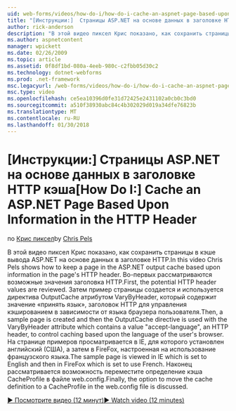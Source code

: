 ```yaml
---
uid: web-forms/videos/how-do-i/how-do-i-cache-an-aspnet-page-based-upon-information-in-the-http-header
title: "[Инструкции:]  Страницы ASP.NET на основе данных в заголовке HTTP кэша | Документы Microsoft"
author: rick-anderson
description: "В этой видео пиксел Крис показано, как сохранить страницы в кэше вывода ASP.NET на основе данных в заголовке HTTP. Первый потенциальных стили HTTP..."
ms.author: aspnetcontent
manager: wpickett
ms.date: 02/26/2009
ms.topic: article
ms.assetid: 0f8df1bd-080a-4eeb-980c-c2fbb05d30c2
ms.technology: dotnet-webforms
ms.prod: .net-framework
msc.legacyurl: /web-forms/videos/how-do-i/how-do-i-cache-an-aspnet-page-based-upon-information-in-the-http-header
msc.type: video
ms.openlocfilehash: ce5ea10396d0fe31d72425e2431102a0cb0c3bd0
ms.sourcegitcommit: a510f38930abc84c4b302029d019a34dfe76823b
ms.translationtype: MT
ms.contentlocale: ru-RU
ms.lasthandoff: 01/30/2018
---
```

<a name="how-do-i--cache-an-aspnet-page-based-upon-information-in-the-http-header"></a><span data-ttu-id="88429-104">[Инструкции:]  Страницы ASP.NET на основе данных в заголовке HTTP кэша</span><span class="sxs-lookup"><span data-stu-id="88429-104">[How Do I:]  Cache an ASP.NET Page Based Upon Information in the HTTP Header</span></span>
====================
<span data-ttu-id="88429-105">по [Крис пиксел](https://twitter.com/chrispels)</span><span class="sxs-lookup"><span data-stu-id="88429-105">by [Chris Pels](https://twitter.com/chrispels)</span></span>

<span data-ttu-id="88429-106">В этой видео пиксел Крис показано, как сохранить страницы в кэше вывода ASP.NET на основе данных в заголовке HTTP.</span><span class="sxs-lookup"><span data-stu-id="88429-106">In this video Chris Pels shows how to keep a page in the ASP.NET output cache based upon information in the page's HTTP header.</span></span> <span data-ttu-id="88429-107">Во-первых рассматриваются возможные значения заголовка HTTP.</span><span class="sxs-lookup"><span data-stu-id="88429-107">First, the potential HTTP header values are reviewed.</span></span> <span data-ttu-id="88429-108">Затем пример страницы создается и используется директива OutputCache атрибутом VaryByHeader, который содержит значение «принять язык», заголовок HTTP для управления кэшированием в зависимости от языка браузера пользователя.</span><span class="sxs-lookup"><span data-stu-id="88429-108">Then, a sample page is created and then the OutputCache directive is used with the VaryByHeader attribute which contains a value "accept-language", an HTTP header, to control caching based upon the language of the user's browser.</span></span> <span data-ttu-id="88429-109">На странице примеров просматривается в IE, для которого установлен английский (США), а затем в FireFox, настроенная на использование французского языка.</span><span class="sxs-lookup"><span data-stu-id="88429-109">The sample page is viewed in IE which is set to English and then in FireFox which is set to use French.</span></span> <span data-ttu-id="88429-110">Наконец рассматривается возможность переместите определение кэша CacheProfile в файле web.config.</span><span class="sxs-lookup"><span data-stu-id="88429-110">Finally, the option to move the cache definition to a CacheProfile in the web.config file is discussed.</span></span>

[<span data-ttu-id="88429-111">&#9654; Посмотрите видео (12 минут)</span><span class="sxs-lookup"><span data-stu-id="88429-111">&#9654; Watch video (12 minutes)</span></span>](https://channel9.msdn.com/Blogs/ASP-NET-Site-Videos/how-do-i-cache-an-aspnet-page-based-upon-information-in-the-http-header)
